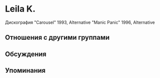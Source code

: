 # Leila K.

Дискография
"Carousel" 1993, Alternative
"Manic Panic" 1996, Alternative

## Отношения с другими группами


## Обсуждения


## Упоминания

